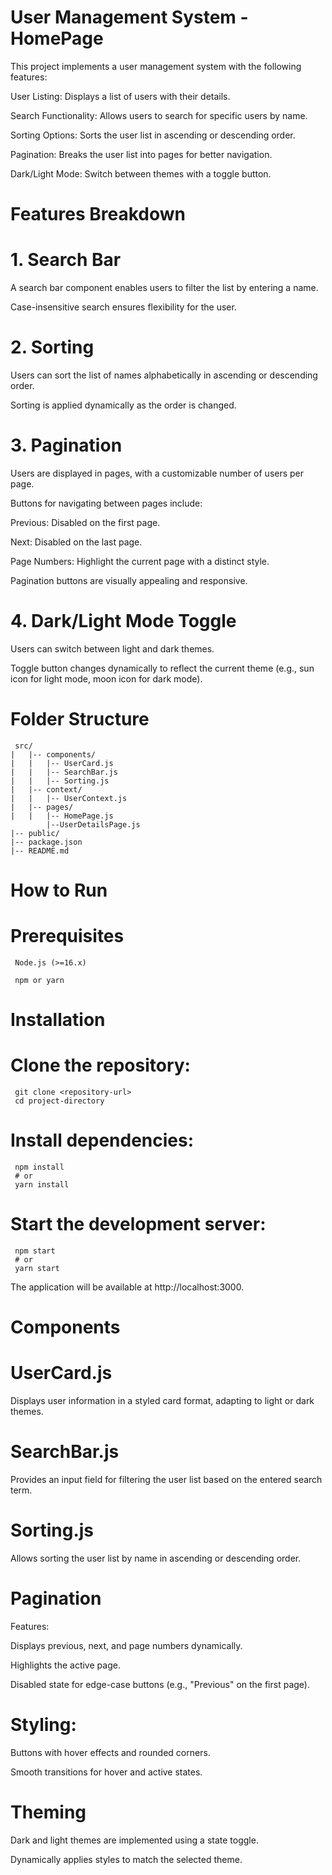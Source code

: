 # User Management System - HomePage

This project implements a user management system with the following features:

User Listing: Displays a list of users with their details.

Search Functionality: Allows users to search for specific users by name.

Sorting Options: Sorts the user list in ascending or descending order.

Pagination: Breaks the user list into pages for better navigation.

Dark/Light Mode: Switch between themes with a toggle button.

# Features Breakdown

# 1. Search Bar

A search bar component enables users to filter the list by entering a name.

Case-insensitive search ensures flexibility for the user.

# 2. Sorting

Users can sort the list of names alphabetically in ascending or descending order.

Sorting is applied dynamically as the order is changed.

# 3. Pagination

Users are displayed in pages, with a customizable number of users per page.

Buttons for navigating between pages include:

Previous: Disabled on the first page.

Next: Disabled on the last page.

Page Numbers: Highlight the current page with a distinct style.

Pagination buttons are visually appealing and responsive.

# 4. Dark/Light Mode Toggle

Users can switch between light and dark themes.

Toggle button changes dynamically to reflect the current theme (e.g., sun icon for light mode, moon icon for dark mode).



# Folder Structure 

     src/
    |   |-- components/
    |   |   |-- UserCard.js
    |   |   |-- SearchBar.js
    |   |   |-- Sorting.js
    |   |-- context/
    |   |   |-- UserContext.js
    |   |-- pages/
    |   |   |-- HomePage.js
            |--UserDetailsPage.js
    |-- public/
    |-- package.json
    |-- README.md


# How to Run

# Prerequisites

     Node.js (>=16.x)
     
     npm or yarn

# Installation

# Clone the repository:

     git clone <repository-url>
     cd project-directory

# Install dependencies:

     npm install
     # or
     yarn install

# Start the development server:

     npm start
     # or
     yarn start

The application will be available at http://localhost:3000. 

# Components

# UserCard.js

Displays user information in a styled card format, adapting to light or dark themes.

# SearchBar.js

Provides an input field for filtering the user list based on the entered search term.

# Sorting.js

Allows sorting the user list by name in ascending or descending order.

# Pagination

Features:

Displays previous, next, and page numbers dynamically.

Highlights the active page.

Disabled state for edge-case buttons (e.g., "Previous" on the first page).

# Styling:

Buttons with hover effects and rounded corners.

Smooth transitions for hover and active states.

# Theming

Dark and light themes are implemented using a state toggle.

Dynamically applies styles to match the selected theme.
